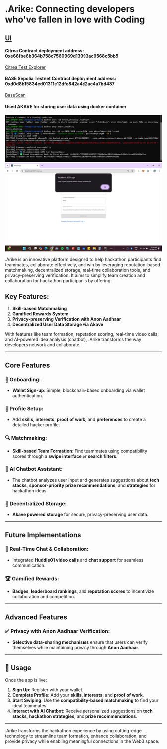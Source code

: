 # .Arike: Connecting developers who've fallen in love with Coding
## [UI](https://motiff.com/file/youAOWes4uoWexBKxQG3K43?nodeId=0%3A1&type=design)

#### Citrea Contract deployment address: 0xe66fbe6b364b758c7560969d13993ac9568c5bb5
[Citrea Test Explorer](https://explorer.testnet.citrea.xyz/address/0xE66Fbe6b364b758c7560969d13993aC9568c5Bb5)

#### BASE Sepolia Testnet Contract deployment address: 0xd0d8b15834ed01311e12dfe842a4d2ac4a7bd487
[BaseScan](https://sepolia.basescan.org/address/0xd0d8b15834ed01311e12dfe842a4d2ac4a7bd487)

#### Used AKAVE for storing user data using docker container
![akaveDocker](./images/akavedocker.png)
![akaveUserStorage](./images/akaveuserstorage.png)

.Arike is an innovative platform designed to help hackathon participants find teammates, collaborate effectively, and win by leveraging reputation-based matchmaking, decentralized storage, real-time collaboration tools, and privacy-preserving verification. It aims to simplify team creation and collaboration for hackathon participants by offering:

## Key Features:
1. **Skill-based Matchmaking**
2. **Gamified Rewards System**
3. **Privacy-preserving Verification with Anon Aadhaar**
4. **Decentralized User Data Storage via Akave**

With features like team formation, reputation scoring, real-time video calls, and AI-powered idea analysis (chatbot), .Arike transforms the way developers network and collaborate.

---

## Core Features

### 📝 Onboarding:
- **Wallet Sign-up**: Simple, blockchain-based onboarding via wallet authentication.

### 👤 Profile Setup:
- Add **skills**, **interests**, **proof of work**, and **preferences** to create a detailed hacker profile.

### 🔍 Matchmaking:
- **Skill-based Team Formation**: Find teammates using compatibility scores through a **swipe interface** or **search filters**.

### 🤖 **AI Chatbot Assistant**:
- The chatbot analyzes user input and generates suggestions about **tech stacks**, **sponsor-priority prize recommendations**, and **strategies** for hackathon ideas.

### 🔗 **Decentralized Storage**:
- **Akave powered storage** for secure, privacy-preserving user data.

---

## Future Implementations

### 💬 Real-Time Chat & Collaboration:
- Integrated **Huddle01 video calls** and **chat support** for seamless communication.

### 🏆 **Gamified Rewards**:
- **Badges**, **leaderboard rankings**, and **reputation scores** to incentivize collaboration and competition.

---

## Advanced Features

### ✅ **Privacy with Anon Aadhaar Verification**:
- **Selective data-sharing mechanisms** ensure that users can verify themselves while maintaining privacy through **Anon Aadhaar**.

---

## 🚀 Usage

Once the app is live:

1. **Sign Up**: Register with your wallet.
2. **Complete Profile**: Add your **skills**, **interests**, and **proof of work**.
3. **Start Swiping**: Use the **compatibility-based matchmaking** to find your ideal teammates.
4. **Interact with AI Chatbot**: Receive personalized suggestions on **tech stacks**, **hackathon strategies**, and **prize recommendations**.

---

.Arike transforms the hackathon experience by using cutting-edge technology to streamline team formation, enhance collaboration, and provide privacy while enabling meaningful connections in the Web3 space.






